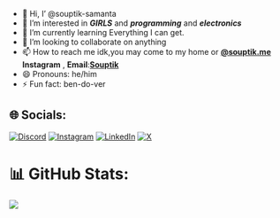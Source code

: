 - 👋 Hi, I’ @souptik-samanta
- 👀 I’m interested in **_GIRLS_** and **_programming_** and **_electronics_**
- 🌱 I’m currently learning Everything I can get.
- 💞️ I’m looking to collaborate on anything
- 📫 How to reach me idk,you may come to my home or [**@souptik.me**](https://www.instagram.com/souptik.me/) **Instagram** , **Email**:[**Souptik**](souptiksamanta20141188@gmail.com)
- 😄 Pronouns: he/him
- ⚡ Fun fact: ben-do-ver
## 🌐 Socials:
[![Discord](https://img.shields.io/badge/Discord-%237289DA.svg?logo=discord&logoColor=white)](https://discord.gg/souptik_) [![Instagram](https://img.shields.io/badge/Instagram-%23E4405F.svg?logo=Instagram&logoColor=white)](https://instagram.com/souptik.me) [![LinkedIn](https://img.shields.io/badge/LinkedIn-%230077B5.svg?logo=linkedin&logoColor=white)](https://linkedin.com/in/me-souptik) [![X](https://img.shields.io/badge/X-black.svg?logo=X&logoColor=white)](https://x.com/Souptik_samanta) 

# 📊 GitHub Stats:

![](https://github-readme-stats.vercel.app/api/top-langs/?username=souptik-samanta&theme=dark&hide_border=false&include_all_commits=true&count_private=true&layout=compact)


<!---
souptik-samanta/souptik-samanta is a ✨ special ✨ repository because its `README.md` (this file) appears on your GitHub profile.
You can click the Preview link to take a look at your changes.
--->
